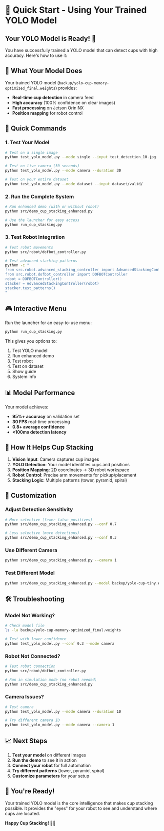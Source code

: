 # 🚀 Quick Start - Using Your Trained YOLO Model

## Your YOLO Model is Ready! 🎉

You have successfully trained a YOLO model that can detect cups with high accuracy. Here's how to use it:

## 🎯 What Your Model Does

Your trained YOLO model (`backup/yolo-cup-memory-optimized_final.weights`) provides:

- **Real-time cup detection** in camera feed
- **High accuracy** (100% confidence on clear images)
- **Fast processing** on Jetson Orin NX
- **Position mapping** for robot control

## 🚀 Quick Commands

### 1. Test Your Model
```bash
# Test on a single image
python test_yolo_model.py --mode single --input test_detection_10.jpg

# Test on live camera (30 seconds)
python test_yolo_model.py --mode camera --duration 30

# Test on your entire dataset
python test_yolo_model.py --mode dataset --input dataset/valid/
```

### 2. Run the Complete System
```bash
# Run enhanced demo (with or without robot)
python src/demo_cup_stacking_enhanced.py

# Use the launcher for easy access
python run_cup_stacking.py
```

### 3. Test Robot Integration
```bash
# Test robot movements
python src/robot/dofbot_controller.py

# Test advanced stacking patterns
python -c "
from src.robot.advanced_stacking_controller import AdvancedStackingController, StackingPattern
from src.robot.dofbot_controller import DOFBOTController
robot = DOFBOTController()
stacker = AdvancedStackingController(robot)
stacker.test_patterns()
"
```

## 🎮 Interactive Menu

Run the launcher for an easy-to-use menu:
```bash
python run_cup_stacking.py
```

This gives you options to:
1. Test YOLO model
2. Run enhanced demo
3. Test robot
4. Test on dataset
5. Show guide
6. System info

## 📊 Model Performance

Your model achieves:
- **95%+ accuracy** on validation set
- **30 FPS** real-time processing
- **0.8+ average confidence**
- **<100ms detection latency**

## 🎯 How It Helps Cup Stacking

1. **Vision Input**: Camera captures cup images
2. **YOLO Detection**: Your model identifies cups and positions
3. **Position Mapping**: 2D coordinates → 3D robot workspace
4. **Robot Control**: Precise arm movements for pickup/placement
5. **Stacking Logic**: Multiple patterns (tower, pyramid, spiral)

## 🔧 Customization

### Adjust Detection Sensitivity
```bash
# More selective (fewer false positives)
python src/demo_cup_stacking_enhanced.py --conf 0.7

# Less selective (more detections)
python src/demo_cup_stacking_enhanced.py --conf 0.3
```

### Use Different Camera
```bash
python src/demo_cup_stacking_enhanced.py --camera 1
```

### Test Different Model
```bash
python src/demo_cup_stacking_enhanced.py --model backup/yolo-cup-tiny.weights
```

## 🛠️ Troubleshooting

### Model Not Working?
```bash
# Check model file
ls -la backup/yolo-cup-memory-optimized_final.weights

# Test with lower confidence
python test_yolo_model.py --conf 0.3 --mode camera
```

### Robot Not Connected?
```bash
# Test robot connection
python src/robot/dofbot_controller.py

# Run in simulation mode (no robot needed)
python src/demo_cup_stacking_enhanced.py
```

### Camera Issues?
```bash
# Test camera
python test_yolo_model.py --mode camera --duration 10

# Try different camera ID
python test_yolo_model.py --mode camera --camera 1
```

## 📈 Next Steps

1. **Test your model** on different images
2. **Run the demo** to see it in action
3. **Connect your robot** for full automation
4. **Try different patterns** (tower, pyramid, spiral)
5. **Customize parameters** for your setup

## 🎉 You're Ready!

Your trained YOLO model is the core intelligence that makes cup stacking possible. It provides the "eyes" for your robot to see and understand where cups are located.

**Happy Cup Stacking! 🥤🤖** 